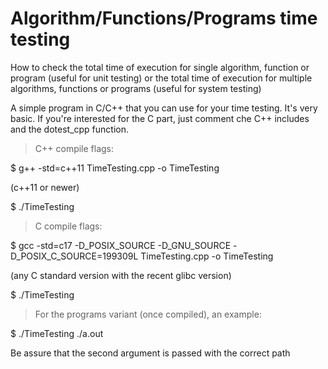 # Algorithm/Functions/Programs time testing
How to check the total time of execution for single algorithm, function or program (useful for unit testing)
or the total time of execution for multiple algorithms, functions or programs (useful for system testing)

A simple program in C/C++ that you can use for your time testing. It's very basic.
If you're interested for the C part, just comment che C++ includes and the dotest_cpp function.

>C++ compile flags:

$ g++ -std=c++11 TimeTesting.cpp -o TimeTesting

(c++11 or newer)

$ ./TimeTesting

>C compile flags:

$ gcc -std=c17 -D_POSIX_SOURCE -D_GNU_SOURCE -D_POSIX_C_SOURCE=199309L TimeTesting.cpp -o TimeTesting

(any C standard version with the recent glibc version)

$ ./TimeTesting

>For the programs variant (once compiled), an example:

$ ./TimeTesting ./a.out

Be assure that the second argument is passed with the correct path
